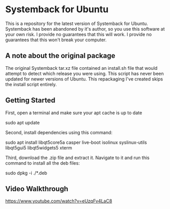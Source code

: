 # Systemback for Ubuntu

This is a repository for the latest version of Systemback for Ubuntu.  
Systemback has been abandoned by it's author, so you use this software at your own risk.
I provide no guarantees that this will work.
I provide no guarantees that this won't break your computer.

## A note about the original package

The original Systemback tar.xz file contained an install.sh file that would attempt to detect
which release you were using. This script has never been updated for newer versions of Ubuntu.
This repackaging I've created skips the install script entirely.

## Getting Started

First, open a terminal and make sure your apt cache is up to date

sudo apt update

Second, install dependencies using this command:

sudo apt install libqt5core5a casper live-boot isolinux syslinux-utils libqt5gui5 libqt5widgets5 xterm

Third, download the .zip file and extract it.  Navigate to it and run this command to install all the deb files:

sudo dpkg -i ./*.deb

## Video Walkthrough
https://www.youtube.com/watch?v=eUzqFv4LaC8

